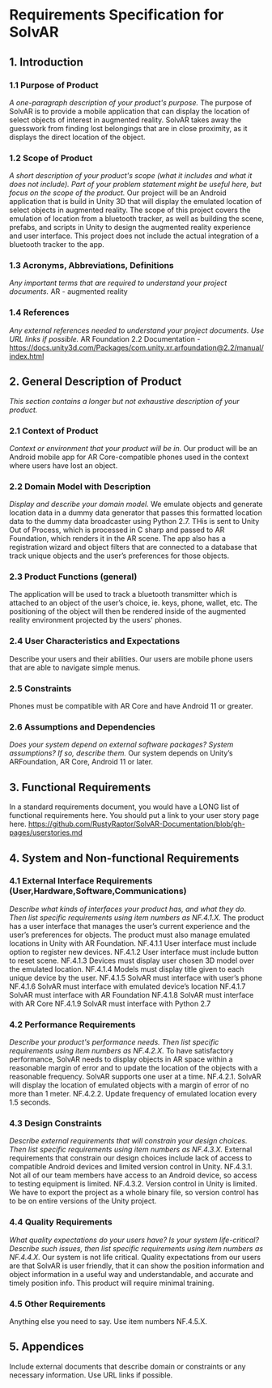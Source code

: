 # Requirements Specification for SolvAR
## 1. Introduction
### 1.1 Purpose of Product
*A one-paragraph description of your product's purpose.*
The purpose of SolvAR is to provide a mobile application that can display the location of select objects of interest in augmented reality. SolvAR takes away the guesswork from finding lost belongings that are in close proximity, as it displays the direct location of the object.

### 1.2 Scope of Product
*A short description of your product's scope (what it includes and what it does not include). Part of your problem statement might be useful here, but focus on the scope of the product.*
Our project will be an Android application that is build in Unity 3D that will display the emulated location of select objects in augmented reality. The scope of this project covers the emulation of location from a bluetooth tracker, as well as building the scene, prefabs, and scripts in Unity to design the augmented reality experience and user interface.
This project does not include the actual integration of a bluetooth tracker to the app.

### 1.3 Acronyms, Abbreviations, Definitions
*Any important terms that are required to understand your project documents.*
AR - augmented reality

### 1.4 References
*Any external references needed to understand your project documents. Use URL links if possible.*
AR Foundation 2.2 Documentation - https://docs.unity3d.com/Packages/com.unity.xr.arfoundation@2.2/manual/index.html

## 2. General Description of Product
*This section contains a longer but not exhaustive description of your product.*

### 2.1 Context of Product
*Context or environment that your product will be in.*
Our product will be an Android mobile app for AR Core-compatible phones used in the context where users have lost an object.

### 2.2 Domain Model with Description
*Display and describe your domain model.*
We emulate objects and generate location data in a dummy data generator that passes this formatted location data to the dummy data broadcaster using Python 2.7. THis is sent to Unity Out of Process, which is processed in C sharp and passed to AR Foundation, which renders it in the AR scene. The app also has a registration wizard and object filters that are connected to a database that track unique objects and the user’s preferences for those objects.

### 2.3 Product Functions (general)
The application will be used to track a bluetooth transmitter which is attached to an object of the user’s choice, ie. keys, phone, wallet, etc. The positioning of the object will then be rendered inside of the augmented reality environment projected by the users' phones.

### 2.4 User Characteristics and Expectations
Describe your users and their abilities.
Our users are mobile phone users that are able to navigate simple menus.

### 2.5 Constraints
Phones must be compatible with AR Core and have Android 11 or greater.

### 2.6 Assumptions and Dependencies
*Does your system depend on external software packages? System assumptions? If so, describe them.*
Our system depends on Unity’s ARFoundation, AR Core, Android 11 or later. 

## 3. Functional Requirements
In a standard requirements document, you would have a LONG list of functional requirements here. You should put a link to your user story page here.
https://github.com/RustyRaptor/SolvAR-Documentation/blob/gh-pages/userstories.md

## 4. System and Non-functional Requirements
### 4.1 External Interface Requirements (User,Hardware,Software,Communications)
*Describe what kinds of interfaces your product has, and what they do. Then list specific requirements using item numbers as NF.4.1.X.*
The product has a user interface that manages the user’s current experience and the user’s preferences for objects. The product must also manage emulated locations in Unity with AR Foundation.
NF.4.1.1 User interface must include option to register new devices.
NF.4.1.2 User interface must include button to reset scene.
NF.4.1.3 Devices must display user chosen 3D model over the emulated location.
NF.4.1.4 Models must display title given to each unique device by the user.
NF.4.1.5 SolvAR must interface with user’s phone
NF.4.1.6 SolvAR must interface with emulated device’s location
NF.4.1.7 SolvAR must interface with AR Foundation
NF.4.1.8 SolvAR must interface with AR Core
NF.4.1.9 SolvAR must interface with Python 2.7

### 4.2 Performance Requirements
*Describe your product's performance needs. Then list specific requirements using item numbers as NF.4.2.X.*
To have satisfactory performance, SolvAR needs to display objects in AR space within a reasonable margin of error and to update the location of the objects with a reasonable frequency. SolvAR supports one user at a time.
NF.4.2.1. SolvAR will display the location of emulated objects with a margin of error of no more than 1 meter.
NF.4.2.2. Update frequency of emulated location every 1.5 seconds.

### 4.3 Design Constraints
*Describe external requirements that will constrain your design choices. Then list specific requirements using item numbers as NF.4.3.X.*
External requirements that constrain our design choices include lack of access to compatible Android devices and limited version control in Unity.
NF.4.3.1. Not all of our team members have access to an Android device, so access to testing equipment is limited.
NF.4.3.2. Version control in Unity is limited. We have to export the project as a whole binary file, so version control has to be on entire versions of the Unity project.

### 4.4 Quality Requirements
*What quality expectations do your users have? Is your system life-critical? Describe such issues, then list specific requirements using item numbers as NF.4.4.X.*
Our system is not life critical. Quality expectations from our users are that SolvAR is user friendly, that it can show the position information and object information in a useful way and understandable, and accurate and timely position info. This product will require minimal training.

### 4.5 Other Requirements
Anything else you need to say. Use item numbers NF.4.5.X.

## 5. Appendices
Include external documents that describe domain or constraints or any necessary information. Use URL links if possible.
